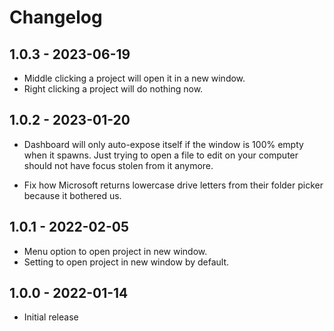 # Changelog

## 1.0.3 - 2023-06-19

* Middle clicking a project will open it in a new window.
* Right clicking a project will do nothing now.

## 1.0.2 - 2023-01-20

* Dashboard will only auto-expose itself if the window is 100%
  empty when it spawns. Just trying to open a file to edit on your
  computer should not have focus stolen from it anymore.

* Fix how Microsoft returns lowercase drive letters from their
  folder picker because it bothered us.

## 1.0.1 - 2022-02-05

* Menu option to open project in new window.
* Setting to open project in new window by default.

## 1.0.0 - 2022-01-14

* Initial release

